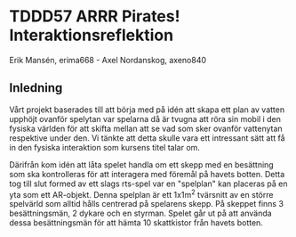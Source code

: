 # TDDD57 ARRR Pirates! Interaktionsreflektion

Erik Mansén, erima668 - Axel Nordanskog, axeno840

## Inledning
Vårt projekt baserades till att börja med på idén att skapa ett plan av vatten upphöjt ovanför spelytan var spelarna då är tvugna att röra sin mobil i den fysiska världen för att skifta mellan att se vad som sker ovanför vattenytan respektive under den. Vi tänkte att detta skulle vara ett intressant sätt att få in den fysiska interaktion som kursens titel talar om.

Därifrån kom idén att låta spelet handla om ett skepp med en besättning som ska kontrolleras för att interagera med föremål på havets botten. Detta tog till slut formed av ett slags rts-spel var en "spelplan" kan placeras på en yta som ett AR-objekt. Denna spelplan är ett 1x1m<sup>2</sup> tvärsnitt av en större spelvärld som alltid hålls centrerad på spelarens skepp. På skeppet finns 3 besättningsmän, 2 dykare och en styrman. Spelet går ut på att använda dessa besättningsmän för att hämta 10 skattkistor från havets botten.
